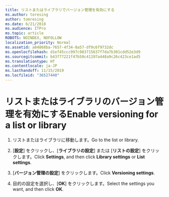 ```yaml
---
title: リストまたはライブラリでバージョン管理を有効にする
ms.author: toresing
author: tomresing
ms.date: 6/21/2018
ms.audience: ITPro
ms.topic: article
ROBOTS: NOINDEX, NOFOLLOW
localization_priority: Normal
ms.assetid: a84868ba-7657-4f34-8a57-df9c6f9732dc
ms.openlocfilehash: d1ef45ccc997c983715637f7da7b301cdd52e3d9
ms.sourcegitcommit: b43f77221f47b50c41197a448a9c26c423ce1ad5
ms.translationtype: HT
ms.contentlocale: ja-JP
ms.lasthandoff: 11/15/2019
ms.locfileid: "36527440"
---
```

# <a name="enable-versioning-for-a-list-or-library"></a><span data-ttu-id="1ce14-102">リストまたはライブラリのバージョン管理を有効にする</span><span class="sxs-lookup"><span data-stu-id="1ce14-102">Enable versioning for a list or library</span></span>

1. <span data-ttu-id="1ce14-103">リストまたはライブラリに移動します。</span><span class="sxs-lookup"><span data-stu-id="1ce14-103">Go to the list or library.</span></span>
    
2. <span data-ttu-id="1ce14-104">[**設定**] をクリックし、[**ライブラリの設定**] または [**リストの設定**] をクリックします。</span><span class="sxs-lookup"><span data-stu-id="1ce14-104">Click **Settings**, and then click **Library settings** or **List settings**.</span></span>
    
3. <span data-ttu-id="1ce14-105">[**バージョン管理の設定**] をクリックします。</span><span class="sxs-lookup"><span data-stu-id="1ce14-105">Click **Versioning settings**.</span></span>
    
4. <span data-ttu-id="1ce14-106">目的の設定を選択し、[**OK**] をクリックします。</span><span class="sxs-lookup"><span data-stu-id="1ce14-106">Select the settings you want, and then click **OK**.</span></span>
    


